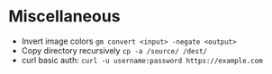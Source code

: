 # Miscellaneous

* Invert image colors `gm convert <input> -negate <output>`
* Copy directory recursively `cp -a /source/ /dest/`
* curl basic auth: `curl -u username:password https://example.com`
